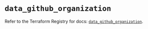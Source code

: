 # `data_github_organization`

Refer to the Terraform Registry for docs: [`data_github_organization`](https://registry.terraform.io/providers/integrations/github/6.2.2/docs/data-sources/organization).
